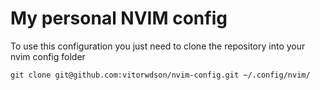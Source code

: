 # My personal NVIM config 

To use this configuration you just need to clone the repository into your nvim config folder

    git clone git@github.com:vitorwdson/nvim-config.git ~/.config/nvim/
